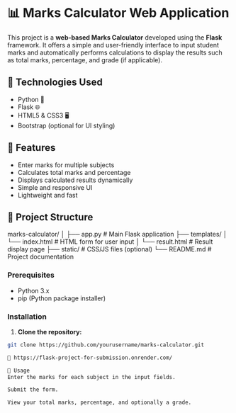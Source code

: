 # 📊 Marks Calculator Web Application

This project is a **web-based Marks Calculator** developed using the **Flask** framework. It offers a simple and user-friendly interface to input student marks and automatically performs calculations to display the results such as total marks, percentage, and grade (if applicable).

## 🔧 Technologies Used

- Python 🐍
- Flask 🌐
- HTML5 & CSS3 🖥️
- Bootstrap (optional for UI styling)

## 🚀 Features

- Enter marks for multiple subjects
- Calculates total marks and percentage
- Displays calculated results dynamically
- Simple and responsive UI
- Lightweight and fast

## 📁 Project Structure

marks-calculator/
│
├── app.py # Main Flask application
├── templates/
│ └── index.html # HTML form for user input
│ └── result.html # Result display page
├── static/ # CSS/JS files (optional)
└── README.md # Project documentation


### Prerequisites

- Python 3.x
- pip (Python package installer)

### Installation

1. **Clone the repository:**

```bash
git clone https://github.com/yourusername/marks-calculator.git

🔗 https://flask-project-for-submission.onrender.com/

📝 Usage
Enter the marks for each subject in the input fields.

Submit the form.

View your total marks, percentage, and optionally a grade.
